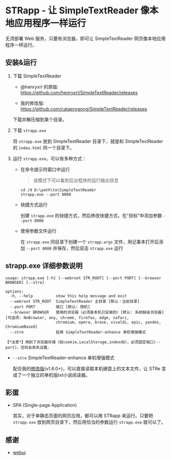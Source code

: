 # STRapp - 让 SimpleTextReader 像本地应用程序一样运行

无须部署 Web 服务，只要有浏览器，即可让 SimpleTextReader 网页像本地应用程序一样运行。

## 安装&运行

1. 下载 SimpleTextReader

    * @henryxrl 的原版: https://github.com/henryxrl/SimpleTextReader/releases

    * 我的修改版: https://github.com/cataerogong/SimpleTextReader/releases

    下载并解压缩到某个目录。

2. 下载 `strapp.exe`

    将 `strapp.exe` 放到 SimpleTextReader 目录下，就是和 SimpleTextReader 的 `index.html` 同一个目录下。

3. 运行 `strapp.exe`，可以有多种方式：

    * 在命令提示符窗口中运行
    
      > 该模式下可以看到后台程序的运行输出信息

      ```
      cd /d D:\path\to\SimpleTextReader
      strapp.exe --port 8000
      ```

    * 快捷方式运行

      创建 `strapp.exe` 的快捷方式，然后修改快捷方式，在“目标”中添加参数 `--port 8000`

    * 使用参数文件运行

      在 `strapp.exe` 同目录下创建一个 `strapp.args` 文件，用记事本打开后添加 `--port 8000` 并保存，然后双击 `strapp.exe` 运行

## strapp.exe 详细参数说明

```
usage: strapp.exe [-h] [--webroot STR_ROOT] [--port PORT] [--browser BROWSER] [--stre]

options:
  -h, --help          show this help message and exit
  --webroot STR_ROOT  SimpleTextReader 主目录 [默认：当前目录]
  --port PORT         端口 [默认: 随机]
  --browser BROWSER   使用的浏览器（必须是本机已安装的）[默认: 系统缺省浏览器][可选项: NoBrowser, any, chrome, firefox, edge, safari,
                      chromium, opera, brave, vivaldi, epic, yandex, ChromiumBased]
  --stre              启用 SimpleTextReader-enhance 单机增强模式

【*注意*】用到了浏览器存储（如cookie,LocalStorage,indexdb），必须固定端口(--port)，否则会丢失设置。
```

* `--stre` SimpleTextReader-enhance 单机增强模式

  配合我的[修改版](https://github.com/cataerogong/SimpleTextReader/releases)(v1.6.0+)，可以直接读取本机硬盘上的文本文件，让 STRe 变成了一个独立的单机版txt小说阅读器。

## 彩蛋

* SPA (Single-page Application)

  其实，对于单静态页面的网页应用，都可以用 STRapp 来运行。只要把 `strapp.exe` 放到网页目录下，然后用恰当的参数运行 `strapp.exe` 就可以了。

## 感谢

* [webui](github.com/webui-dev/python-webui/)
